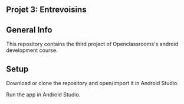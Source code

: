 
## Projet 3: Entrevoisins

## General Info
This repository contains the third project of Openclassrooms's android development course.

## Setup
Download or clone the repository and open/import it in Android Studio.

Run the app in Android Studio.



